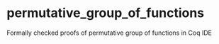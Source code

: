 # permutative_group_of_functions
Formally checked proofs of permutative group of functions in Coq IDE
